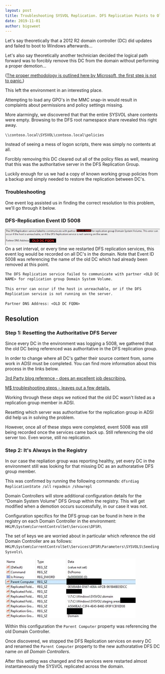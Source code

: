```yaml
---
layout: post
title: Troubleshooting SYSVOL Replication. DFS Replication Points to Old DC; DFS Event ID 5008
date: 2019-11-01
author: bigsweet
---
```

Let's say theoretically that a 2012 R2 domain controller (DC) did updates and failed to boot to Windows afterwards... 

Let's also say theoretically another technician decided the logical path forward was to forcibly remove this DC from the domain without performing a proper demotion...

([The proper methodology is outlined here by Microsoft, the first step is not to panic.](https://docs.microsoft.com/en-us/windows-server/identity/ad-ds/deploy/demoting-domain-controllers-and-domains--level-200-))

This left the environment in an interesting place.

Attempting to load any GPO's in the MMC snap-in would result in complaints about permissions and policy settings missing.

More alarmingly, we discovered that that the entire SYSVOL share contents were empty. Browsing to the DFS root namespace share revealed this right away.

`\\contoso.local\SYSVOL\contoso.local\policies`

Instead of seeing a mess of logon scripts, there was simply no contents at all. 

Forcibly removing this DC cleared out all of the policy files as well, meaning that this was the authoritative server in the DFS Replication Group. 

Luckily enough for us we had a copy of known working group policies from a backup and simply needed to restore the replication between DC's.

### Troubleshooting
One event log assisted us in finding the correct resolution to this problem, we'll go through it below.
### DFS-Replication Event ID 5008
![Event ID 5008](../assets/img/dfs/5008.png)
On a set interval, or every time we restarted DFS replication services, this event log would be recorded on all DC's in the domain. Note that Event ID 5008 was referencing the name of the old DC which had already been removed at this point.

```
The DFS Replication service failed to communicate with partner <OLD DC NAME> for replication group Domain System Volume. 

This error can occur if the host in unreachable, or if the DFS Replication service is not running on the server.

Partner DNS Address: <OLD DC FQDN>
``` 

## Resolution
### Step 1: Resetting the Authoritative DFS Server
Since every DC in the environment was logging a 5008, we gathered that the old DC being referenced was authoritative in the DFS replication group.

In order to change where all DC's gather their source content from, some work in ADSI must be completed. You can find more information about this process in the links below.

[3rd Party blog reference - does an excellent job describing.](https://jackstromberg.com/2014/07/sysvol-and-group-policy-out-of-sync-on-server-2012-r2-dcs-using-dfsr/)

[M$ troubleshooting steps - leaves out a few details.](https://support.microsoft.com/en-us/help/2218556/how-to-force-an-authoritative-and-non-authoritative-synchronization-fo)

Working through these steps we noticed that the old DC wasn't listed as a replication group member in ADSI.

Resetting which server was authoritative for the replication group in ADSI did help us in solving the problem.

However, once all of these steps were completed, event 5008 was still being recorded once the services came back up. Still referencing the old server too. Even worse, still no replication.

### Step 2: It's Always in the Registry
In our case the repliation group was reporting healthy, yet every DC in the environment still was looking for that missing DC as an authoratative DFS group member.

This was confirmed by running the following commands:
`dfsrdiag ReplicationState /all`
`repadmin /showrepl`

Domain Controllers will store additional configuration details for the "Domain System Volume" DFS Group within the registry. This will get modified when a demotion occurs successfully, in our case it was not. 

Configuration specifics for the DFS group can be found in here in the registry on each Domain Controller in the environment:
`HKLM\System\CurrentControlSet\Services\DFSR\`

The set of keys we are worried about in particular which reference the old Domain Controller are as follows:
`HKLM\System\CurrentControlSet\Services\DFSR\Parameters\SYSVOLS\Seeding Sysvols\`

![Seeding Sysvols Registry Entry](../assets/img/dfs/regkey.png)

Within this configuration the `Parent Computer` property was referencing the old Domain Controller.

Once discovered, we stopped the DFS Replication services on every DC and renamed the `Parent Computer` property to the new authoratative DFS DC name *on all Domain Controllers*.

After this setting was changed and the services were restarted almost instantaneously the SYSVOL replicated across the domain.